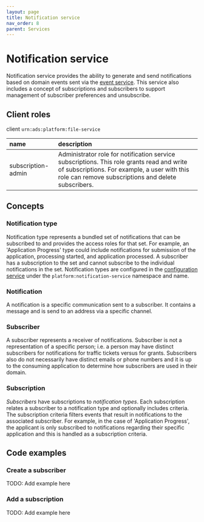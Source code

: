 ```yaml
---
layout: page
title: Notification service
nav_order: 8
parent: Services
---
```


# Notification service
Notification service provides the ability to generate and send notifications based on domain events sent via the [event service](event-service.md). This service also includes a concept of subscriptions and subscribers to support management of subscriber preferences and unsubscribe.

## Client roles
client `urn:ads:platform:file-service`

| name | description |
|:-|:-|
| subscription-admin | Administrator role for notification service subscriptions. This role grants read and write of subscriptions. For example, a user with this role can remove subscriptions and delete subscribers.  |

## Concepts
### Notification type
Notification type represents a bundled set of notifications that can be subscribed to and provides the access roles for that set. For example, an 'Application Progress' type could include notifications for submission of the application, processing started, and application processed. A subscriber has a subscription to the set and cannot subscribe to the individual notifications in the set. Notification types are configured in the [configuration service](configuration-service.md) under the `platform:notification-service` namespace and name.

### Notification
A notification is a specific communication sent to a subscriber. It contains a message and is send to an address via a specific channel.

### Subscriber
A subscriber represents a receiver of notifications. Subscriber is not a representation of a specific person; i.e. a person may have distinct subscribers for notifications for traffic tickets versus for grants. Subscribers also do not necessarily have distinct emails or phone numbers and it is up to the consuming application to determine how subscribers are used in their domain.

### Subscription
*Subscribers* have subscriptions to *notification types*. Each subscription relates a subscriber to a notification type and optionally includes criteria. The subscription criteria filters events that result in notifications to the associated subscriber. For example, in the case of 'Application Progress', the applicant is only subscribed to notifications regarding their specific application and this is handled as a subscription criteria.

## Code examples
### Create a subscriber
TODO: Add example here

### Add a subscription
TODO: Add example here